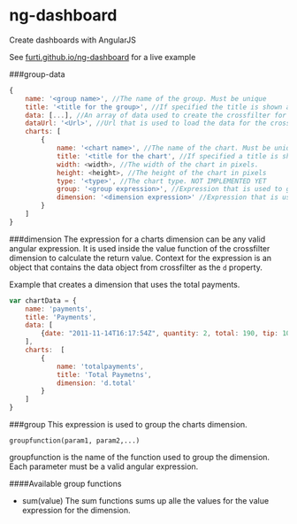 ng-dashboard
============

Create dashboards with AngularJS

See [furti.github.io/ng-dashboard](http://furti.github.io/ng-dashboard) for a live example

###group-data
```javascript
{
    name: '<group name>', //The name of the group. Must be unique
    title: '<title for the group>', //If specified the title is shown above the chart group
    data: [...], //An array of data used to create the crossfilter for the charts. Only used if not dataUrl is specified
    dataUrl: '<Url>', //Url that is used to load the data for the crossfilter. NOT IMPLEMENTED YET
    charts: [
        {
            name: '<chart name>', //The name of the chart. Must be unique
            title: '<title for the chart', //If specified a title is shown for the chart
            width: <width>, //The width of the chart in pixels.
            height: <height>, //The height of the chart in pixels
            type: '<type>', //The chart type. NOT IMPLEMENTED YET
            group: '<group expression>', //Expression that is used to group the dimension for the chart. NOT IMPLEMENTED YET
            dimension: '<dimension expression>' //Expression that is used to create a dimension for the crossfilter. NOT IMPLEMENTED YET
        }
    ]
}
```

###dimension
The expression for a charts dimension can be any valid angular expression.
It is used inside the value function of the crossfilter dimension to calculate the return value.
Context for the expression is an object that contains the data object from crossfilter as the ```d``` property.

Example that creates a dimension that uses the total payments.

```javascript
var chartData = {
    name: 'payments',
    title: 'Payments',
    data: [
        {date: "2011-11-14T16:17:54Z", quantity: 2, total: 190, tip: 100, type: "tab"}
    ],
    charts:  [
        {
            name: 'totalpayments',
            title: 'Total Paymetns',
            dimension: 'd.total'
        }
    ]
}
```

###group
This expression is used to group the charts dimension.

```groupfunction(param1, param2,...)```

groupfunction is the name of the function used to group the dimension.
Each parameter must be a valid angular expression.

####Available group functions
* sum(value)
  The sum functions sums up alle the values for the value expression for the dimension.